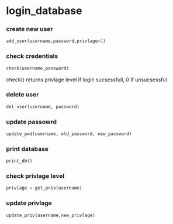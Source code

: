 
# login_database

### create new user
```python
add_user(username,password,privlage=1)
```

### check credentials
```python
check(username,password)
```
check() returns privlage level if login sucsessfull, 0 if unsucsessful

### delete user
```python
del_user(username, password)
```

### update passowrd 
```python
update_pwd(username, old_password, new_password)
```

### print database
```python
print_db()
```

### check privlage level
```python
privlage = get_priv(username)
```
### update privlage
```python
update_priv(username,new_privlage)
```
